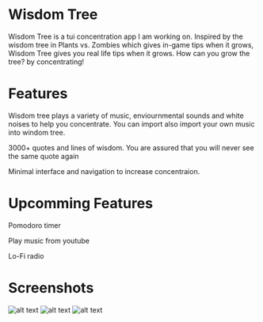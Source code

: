 # Wisdom Tree

Wisdom Tree is a tui concentration app I am working on. Inspired by the wisdom tree in Plants vs. Zombies which gives in-game tips when it grows, Wisdom Tree gives you real life tips when it grows. How can you grow the tree? by concentrating!

# Features

Wisdom tree plays a variety of music, enviournmental sounds and white noises to help you concentrate. You can import also import your own music into windom tree.

3000+ quotes and lines of wisdom. You are assured that you will never see the same quote again

Minimal interface and navigation to increase concentraion.

# Upcomming Features

Pomodoro timer

Play music from youtube

Lo-Fi radio

# Screenshots

![alt text](https://imgur.com/Q1rGccM.png)
![alt text](https://imgur.com/VvRaLYd.png)
![alt text](https://imgur.com/MJCkdMb.png)
